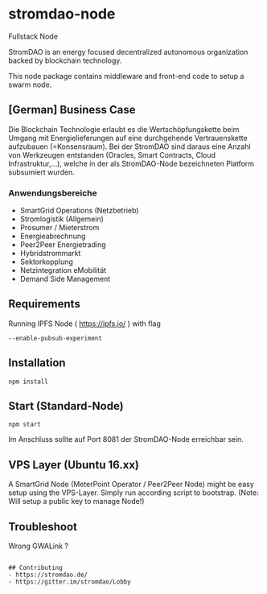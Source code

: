 # stromdao-node
Fullstack Node 

StromDAO is an energy focused decentralized autonomous organization backed by blockchain technology. 

This node package contains middleware and front-end code to setup a swarm node.

## [German] Business Case
Die Blockchain Technologie erlaubt es die Wertschöpfungskette beim Umgang mit Energielieferungen auf eine durchgehende Vertrauenskette aufzubauen (=Konsensraum). Bei der StromDAO sind daraus eine Anzahl von Werkzeugen entstanden (Oracles, Smart Contracts, Cloud Infrastruktur,...), welche in der als StromDAO-Node bezeichneten Platform subsumiert wurden. 

### Anwendungsbereiche
- SmartGrid Operations (Netzbetrieb)
- Stromlogistik (Allgemein)
- Prosumer / Mieterstrom 
- Energieabrechnung
- Peer2Peer Energietrading
- Hybridstrommarkt
- Sektorkopplung
- Netzintegration eMobilität 
- Demand Side Management 

## Requirements
Running IPFS Node ( https://ipfs.io/ ) with flag 
```
--enable-pubsub-experiment
```


## Installation
```
npm install
```

## Start (Standard-Node)
```
npm start
```

Im Anschluss sollte auf Port 8081 der StromDAO-Node erreichbar sein.

## VPS Layer (Ubuntu 16.xx) 

A SmartGrid Node (MeterPoint Operator / Peer2Peer Node) might be easy setup using the VPS-Layer. Simply run according script to bootstrap. (Note: Will setup a public key to manage Node!)

## Troubleshoot

Wrong GWALink ?
``` node oracles/discovergy/setGWALink.js GWALINK-Address

## Contributing
- https://stromdao.de/
- https://gitter.im/stromdao/Lobby

